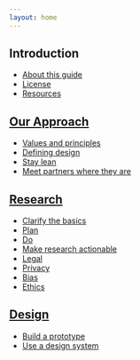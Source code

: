 ```yaml
---
layout: home
---
```


<style type="text/css">
  .for-discussion {
    list-style-type: none;
  }

  .for-discussion::before {
    content: "To discuss:"
  }

  .for-discussion li{
    display: inline;
  }

  .for-discussion li::after{
    content: ",";
  }

  .for-discussion li:last-of-type::after{
    content: "";
  }

  .for-discussion a{
    color: #555;
  }
</style>

## Introduction

- [About this guide]({{site.baseurl}}/about/)
- [License]()
- [Resources]({{site.baseurl}}/resources/)

## [Our Approach]({{site.baseurl}}/our-approach/)

- [Values and principles]({{site.baseurl}}/our-approach/values-and-principles)
- [Defining design]({{site.baseurl}}/our-approach/defining-design) 
- [Stay lean]({{site.baseurl}}/our-approach/stay-lean/)
- [Meet partners where they are]({{site.baseurl}}/our-approach/meet-partners-where-they-are/)

## [Research]({{site.baseurl}}/research/)

<ul>
  <li><a href="{{site.baseurl}}/research/clarify-the-basics/">Clarify the basics</a></li>
  <li><a href="{{site.baseurl}}/research/plan/">Plan</a></li>
  <li><a href="{{site.baseurl}}/research/do">Do</a></li>
  <li><a href="{{site.baseurl}}/research/make-research-actionable">Make research actionable</a></li>
  <li><a href="{{site.baseurl}}/research/legal/">Legal</a></li>
  <li><a href="{{site.baseurl}}/research/privacy/">Privacy</a></li>
  <li><a href="{{site.baseurl}}/research/bias">Bias</a></li>
  <li><a href="{{site.baseurl}}/research/ethics">Ethics</a></li>
</ul>

## [Design]({{site.baseurl}}/design/)
 - [Build a prototype]({{site.baseurl}}/design/build-a-prototype/)
 - [Use a design system]({{site.baseurl}}/design/use-a-design-system)

